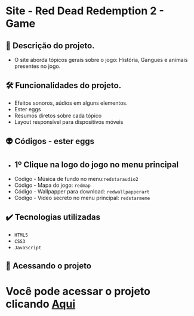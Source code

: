 <h1>Site - Red Dead Redemption 2 - Game</h1>

## :pushpin: Descrição do projeto.
- O site aborda tópicos gerais sobre o jogo: História, Gangues e animais presentes no jogo.
  
## 🛠️ Funcionalidades do projeto.
- Efeitos sonoros, aúdios em alguns elementos.
- Ester eggs
- Resumos diretos sobre cada tópico
- Layout responsível para dispositivos móveis

## 👽 Códigos - ester eggs
- <h2>1º Clique na logo do jogo no menu principal</h2>
- Código - Música de fundo no menu:``redstaraudio2``
- Código - Mapa do jogo: ``redmap``
- Código - Wallpapper para download: ``redwallpapperart``
- Código - Vídeo secreto no menu principal: ``redstarmeme``

## ✔️ Tecnologias utilizadas

- ``HTML5``
- ``CSS3``
- ``JavaScript``
## 📁 Acessando o projeto
# Você pode acessar o projeto clicando [Aqui](https://gerencia-de-configuracao-e-mudancas.github.io/projeto-final-sithcodex/)
